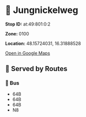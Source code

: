# 🚉 Jungnickelweg


**Stop ID:** at:49:801:0:2

**Zone:** 0100

**Location:** 48.15724031, 16.31888528

[Open in Google Maps](https://www.google.com/maps?q=48.15724031,16.31888528)

## 🚆 Served by Routes

### 🚌 Bus
- 64B
- 64B
- 64B
- N8
